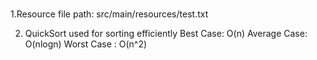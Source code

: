 ###
1.Resource file path: src/main/resources/test.txt

2. QuickSort used for sorting efficiently
    Best Case: O(n)
    Average Case: O(nlogn)
    Worst Case : O(n^2) 